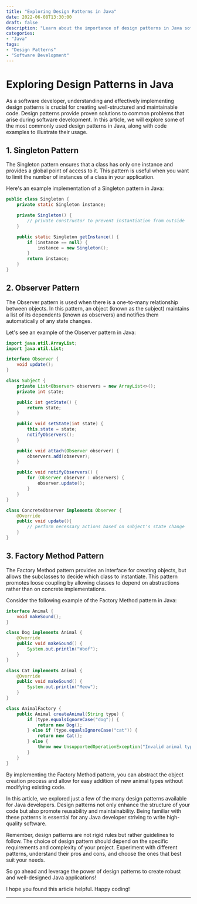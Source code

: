```yaml
---
title: "Exploring Design Patterns in Java"
date: 2022-06-08T13:30:00
draft: false
description: "Learn about the importance of design patterns in Java software development and explore some commonly used patterns with code examples."
categories:
- "Java"
tags:
- "Design Patterns"
- "Software Development"
---
```


# Exploring Design Patterns in Java

As a software developer, understanding and effectively implementing design patterns is crucial for creating well-structured and maintainable code. Design patterns provide proven solutions to common problems that arise during software development. In this article, we will explore some of the most commonly used design patterns in Java, along with code examples to illustrate their usage.

## 1. Singleton Pattern

The Singleton pattern ensures that a class has only one instance and provides a global point of access to it. This pattern is useful when you want to limit the number of instances of a class in your application.

Here's an example implementation of a Singleton pattern in Java:

```java
public class Singleton {
    private static Singleton instance;

    private Singleton() {
        // private constructor to prevent instantiation from outside
    }

    public static Singleton getInstance() {
        if (instance == null) {
            instance = new Singleton();
        }
        return instance;
    }
}
```

## 2. Observer Pattern

The Observer pattern is used when there is a one-to-many relationship between objects. In this pattern, an object (known as the subject) maintains a list of its dependents (known as observers) and notifies them automatically of any state changes.

Let's see an example of the Observer pattern in Java:

```java
import java.util.ArrayList;
import java.util.List;

interface Observer {
    void update();
}

class Subject {
    private List<Observer> observers = new ArrayList<>();
    private int state;

    public int getState() {
        return state;
    }

    public void setState(int state) {
        this.state = state;
        notifyObservers();
    }

    public void attach(Observer observer) {
        observers.add(observer);
    }

    public void notifyObservers() {
        for (Observer observer : observers) {
            observer.update();
        }
    }
}

class ConcreteObserver implements Observer {
    @Override
    public void update(){
        // perform necessary actions based on subject's state change
    }
}
```

## 3. Factory Method Pattern

The Factory Method pattern provides an interface for creating objects, but allows the subclasses to decide which class to instantiate. This pattern promotes loose coupling by allowing classes to depend on abstractions rather than on concrete implementations.

Consider the following example of the Factory Method pattern in Java:

```java
interface Animal {
    void makeSound();
}

class Dog implements Animal {
    @Override
    public void makeSound() {
        System.out.println("Woof");
    }
}

class Cat implements Animal {
    @Override
    public void makeSound() {
        System.out.println("Meow");
    }
}

class AnimalFactory {
    public Animal createAnimal(String type) {
        if (type.equalsIgnoreCase("dog")) {
            return new Dog();
        } else if (type.equalsIgnoreCase("cat")) {
            return new Cat();
        } else {
            throw new UnsupportedOperationException("Invalid animal type.");
        }
    }
}
```

By implementing the Factory Method pattern, you can abstract the object creation process and allow for easy addition of new animal types without modifying existing code.

In this article, we explored just a few of the many design patterns available for Java developers. Design patterns not only enhance the structure of your code but also promote reusability and maintainability. Being familiar with these patterns is essential for any Java developer striving to write high-quality software.

Remember, design patterns are not rigid rules but rather guidelines to follow. The choice of design pattern should depend on the specific requirements and complexity of your project. Experiment with different patterns, understand their pros and cons, and choose the ones that best suit your needs.

So go ahead and leverage the power of design patterns to create robust and well-designed Java applications!

I hope you found this article helpful. Happy coding!

---
